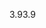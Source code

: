 <span data-ttu-id="2e1d1-101">3.9</span><span class="sxs-lookup"><span data-stu-id="2e1d1-101">3.9</span></span>
